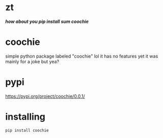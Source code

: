 # zt
***how about you pip install sum coochie***

# coochie
simple python package labeled "coochie"
lol it has no features yet it was mainly for a joke but yea?

# pypi
https://pypi.org/project/coochie/0.0.1/

# installing
```pip install coochie```
